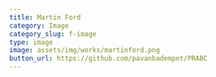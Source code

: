 ```yaml
---
title: Martin Ford
category: Image
category_slug: f-image
type: image
image: assets/img/works/martinford.png
button_url: https://github.com/pavanbadempet/PRABC
---
```

